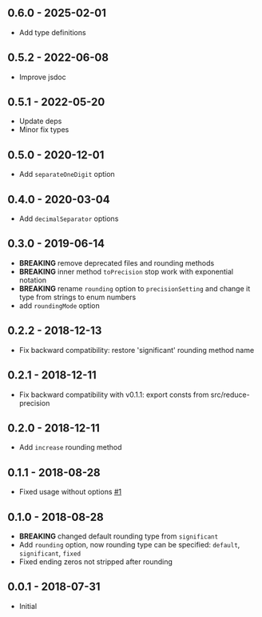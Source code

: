 ## 0.6.0 - 2025-02-01
- Add type definitions

## 0.5.2 - 2022-06-08
- Improve jsdoc

## 0.5.1 - 2022-05-20
- Update deps
- Minor fix types

## 0.5.0 - 2020-12-01
- Add `separateOneDigit` option

## 0.4.0 - 2020-03-04
- Add `decimalSeparator` options

## 0.3.0 - 2019-06-14
- **BREAKING** remove deprecated files and rounding methods
- **BREAKING** inner method `toPrecision` stop work with exponential notation
- **BREAKING** rename `rounding` option to `precisionSetting` and change it type from strings to enum numbers
- add `roundingMode` option

## 0.2.2 - 2018-12-13
- Fix backward compatibility: restore 'significant' rounding method name

## 0.2.1 - 2018-12-11
- Fix backward compatibility with v0.1.1: export consts from src/reduce-precision

## 0.2.0 - 2018-12-11
- Add `increase` rounding method

## 0.1.1 - 2018-08-28
- Fixed usage without options [#1](https://github.com/shrpne/pretty-num/issues/1)

## 0.1.0 - 2018-08-28
- **BREAKING** changed default rounding type from `significant`
- Add `rounding` option, now rounding type can be specified: `default`, `significant`, `fixed`
- Fixed ending zeros not stripped after rounding

## 0.0.1 - 2018-07-31
- Initial
